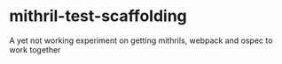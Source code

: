 # mithril-test-scaffolding
A yet not working experiment on getting mithrils, webpack and ospec to work together
